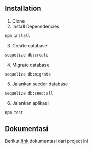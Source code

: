 ## Installation

1. Clone
2. Install Depenndencies

```bash
npm install
```

3. Create database

```bash
sequelize db:create
```

4. Migrate database

```bash
sequelize db:migrate
```

5. Jalankan seeder database

```bash
sequelize db:seed:all
```

6. Jalankan aplikasi

```bash
npm test
```

## Dokumentasi

Berikut [link](https://documenter.getpostman.com/view/13706161/TWDXobxg) dokumentasi dari project ini
